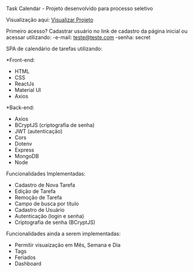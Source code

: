 Task Calendar - Projeto desenvolvido para processo seletivo

Visualização aqui: <a href="">Visualizar Projeto</a><br>

Primeiro acesso?
Cadastrar usuário no link de cadastro da página inicial ou acessar utilizando:
  -e-mail: teste@teste.com
  -senha: secret


SPA de calendário de tarefas utilizando:

*Front-end:
  - HTML
  - CSS
  - ReactJs
  - Material UI
  - Axios

*Back-end:
  - Axios
  - BCryptJS (criptografia de senha)
  - JWT (autenticação)
  - Cors
  - Dotenv
  - Express
  - MongoDB
  - Node


Funcionalidades Implementadas:

  - Cadastro de Nova Tarefa
  - Edição de Tarefa
  - Remoção de Tarefa
  - Campo de busca por título
  - Cadastro de Usuário
  - Autenticação (login e senha)
  - Criptografia de senha (BCryptJS)

Funcionalidades ainda a serem implementadas:

  - Permitir visuaização em Mês, Semana e Dia
  - Tags
  - Feriados
  - Dashboard
